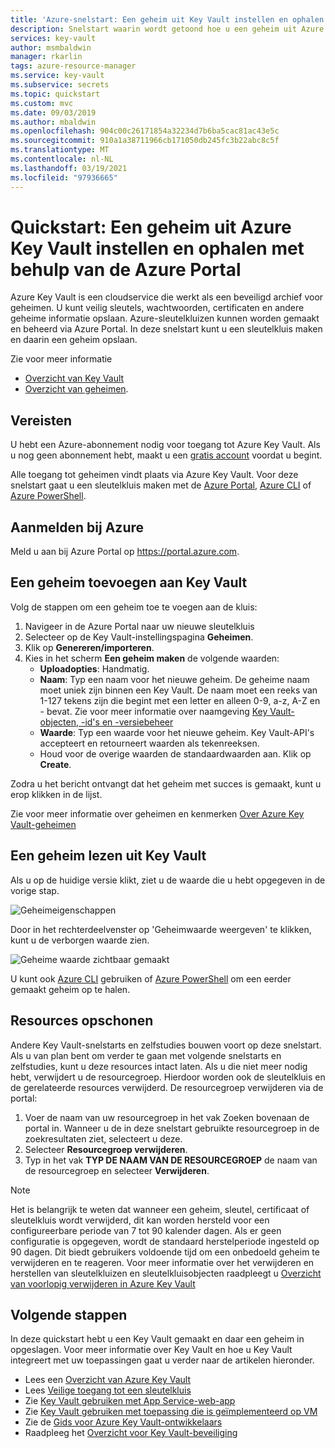 ```yaml
---
title: 'Azure-snelstart: Een geheim uit Key Vault instellen en ophalen met Azure Portal | Microsoft Docs'
description: Snelstart waarin wordt getoond hoe u een geheim uit Azure Key Vault instelt en ophaalt met behulp van de Azure Portal
services: key-vault
author: msmbaldwin
manager: rkarlin
tags: azure-resource-manager
ms.service: key-vault
ms.subservice: secrets
ms.topic: quickstart
ms.custom: mvc
ms.date: 09/03/2019
ms.author: mbaldwin
ms.openlocfilehash: 904c00c26171854a32234d7b6ba5cac81ac43e5c
ms.sourcegitcommit: 910a1a38711966cb171050db245fc3b22abc8c5f
ms.translationtype: MT
ms.contentlocale: nl-NL
ms.lasthandoff: 03/19/2021
ms.locfileid: "97936665"
---
```

# <a name="quickstart-set-and-retrieve-a-secret-from-azure-key-vault-using-the-azure-portal"></a>Quickstart: Een geheim uit Azure Key Vault instellen en ophalen met behulp van de Azure Portal

Azure Key Vault is een cloudservice die werkt als een beveiligd archief voor geheimen. U kunt veilig sleutels, wachtwoorden, certificaten en andere geheime informatie opslaan. Azure-sleutelkluizen kunnen worden gemaakt en beheerd via Azure Portal. In deze snelstart kunt u een sleutelkluis maken en daarin een geheim opslaan. 

Zie voor meer informatie 
- [Overzicht van Key Vault](../general/overview.md)
- [Overzicht van geheimen](about-secrets.md).

## <a name="prerequisites"></a>Vereisten

U hebt een Azure-abonnement nodig voor toegang tot Azure Key Vault. Als u nog geen abonnement hebt, maakt u een [gratis account](https://azure.microsoft.com/free/?WT.mc_id=A261C142F) voordat u begint.

Alle toegang tot geheimen vindt plaats via Azure Key Vault. Voor deze snelstart gaat u een sleutelkluis maken met de [Azure Portal](../general/quick-create-portal.md), [Azure CLI](../general/quick-create-cli.md) of [Azure PowerShell](../general/quick-create-powershell.md).

## <a name="sign-in-to-azure"></a>Aanmelden bij Azure

Meld u aan bij Azure Portal op https://portal.azure.com.

## <a name="add-a-secret-to-key-vault"></a>Een geheim toevoegen aan Key Vault

Volg de stappen om een geheim toe te voegen aan de kluis:

1. Navigeer in de Azure Portal naar uw nieuwe sleutelkluis
1. Selecteer op de Key Vault-instellingspagina **Geheimen**.
1. Klik op **Genereren/importeren**.
1. Kies in het scherm **Een geheim maken** de volgende waarden:
    - **Uploadopties**: Handmatig.
    - **Naam**: Typ een naam voor het nieuwe geheim. De geheime naam moet uniek zijn binnen een Key Vault. De naam moet een reeks van 1-127 tekens zijn die begint met een letter en alleen 0-9, a-z, A-Z en - bevat. Zie voor meer informatie over naamgeving [Key Vault-objecten, -id's en -versiebeheer](../general/about-keys-secrets-certificates.md#objects-identifiers-and-versioning)
    - **Waarde**: Typ een waarde voor het nieuwe geheim. Key Vault-API's accepteert en retourneert waarden als tekenreeksen. 
    - Houd voor de overige waarden de standaardwaarden aan. Klik op **Create**.

Zodra u het bericht ontvangt dat het geheim met succes is gemaakt, kunt u erop klikken in de lijst. 

Zie voor meer informatie over geheimen en kenmerken [Over Azure Key Vault-geheimen](./about-secrets.md)

## <a name="retrieve-a-secret-from-key-vault"></a>Een geheim lezen uit Key Vault

Als u op de huidige versie klikt, ziet u de waarde die u hebt opgegeven in de vorige stap.

![Geheimeigenschappen](../media/quick-create-portal/current-version-hidden.png)

Door in het rechterdeelvenster op 'Geheimwaarde weergeven' te klikken, kunt u de verborgen waarde zien. 

![Geheime waarde zichtbaar gemaakt](../media/quick-create-portal/current-version-shown.png)

U kunt ook [Azure CLI]() gebruiken of [Azure PowerShell]() om een eerder gemaakt geheim op te halen.

## <a name="clean-up-resources"></a>Resources opschonen

Andere Key Vault-snelstarts en zelfstudies bouwen voort op deze snelstart. Als u van plan bent om verder te gaan met volgende snelstarts en zelfstudies, kunt u deze resources intact laten.
Als u die niet meer nodig hebt, verwijdert u de resourcegroep. Hierdoor worden ook de sleutelkluis en de gerelateerde resources verwijderd. De resourcegroep verwijderen via de portal:

1. Voer de naam van uw resourcegroep in het vak Zoeken bovenaan de portal in. Wanneer u de in deze snelstart gebruikte resourcegroep in de zoekresultaten ziet, selecteert u deze.
2. Selecteer **Resourcegroep verwijderen**.
3. Typ in het vak **TYP DE NAAM VAN DE RESOURCEGROEP** de naam van de resourcegroep en selecteer **Verwijderen**.

> [!NOTE]
> Het is belangrijk te weten dat wanneer een geheim, sleutel, certificaat of sleutelkluis wordt verwijderd, dit kan worden hersteld voor een configureerbare periode van 7 tot 90 kalender dagen. Als er geen configuratie is opgegeven, wordt de standaard herstelperiode ingesteld op 90 dagen. Dit biedt gebruikers voldoende tijd om een onbedoeld geheim te verwijderen en te reageren. Voor meer informatie over het verwijderen en herstellen van sleutelkluizen en sleutelkluisobjecten raadpleegt u [Overzicht van voorlopig verwijderen in Azure Key Vault](../general/soft-delete-overview.md)

## <a name="next-steps"></a>Volgende stappen

In deze quickstart hebt u een Key Vault gemaakt en daar een geheim in opgeslagen. Voor meer informatie over Key Vault en hoe u Key Vault integreert met uw toepassingen gaat u verder naar de artikelen hieronder.

- Lees een [Overzicht van Azure Key Vault](../general/overview.md)
- Lees [Veilige toegang tot een sleutelkluis](../general/secure-your-key-vault.md)
- Zie [Key Vault gebruiken met App Service-web-app](../general/tutorial-net-create-vault-azure-web-app.md)
- Zie [Key Vault gebruiken met toepassing die is geïmplementeerd op VM](../general/tutorial-net-virtual-machine.md)
- Zie de [Gids voor Azure Key Vault-ontwikkelaars](../general/developers-guide.md)
- Raadpleeg het [Overzicht voor Key Vault-beveiliging](../general/security-overview.md)